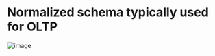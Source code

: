 # Normalized schema typically used for OLTP
![image](https://user-images.githubusercontent.com/101486899/236881639-5e6e1b33-7b59-4d68-8550-96fa76073ce3.png)


